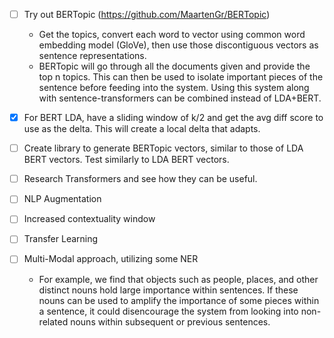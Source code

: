 - [ ] Try out BERTopic (https://github.com/MaartenGr/BERTopic)
    - Get the topics, convert each word to vector using common word embedding model (GloVe), then use those discontiguous vectors as sentence representations.
    - BERTopic will go through all the documents given and provide the top n topics. This can then be used to isolate important pieces of the sentence before feeding into the system. Using this system along with sentence-transformers can be combined instead of LDA+BERT.
- [x] For BERT LDA, have a sliding window of k/2 and get the avg diff score to use as the delta. This will create a local delta that adapts.
- [ ] Create library to generate BERTopic vectors, similar to those of LDA BERT vectors. Test similarly to LDA BERT vectors.
- [ ] Research Transformers and see how they can be useful.

- [ ] NLP Augmentation
- [ ] Increased contextuality window
- [ ] Transfer Learning
- [ ] Multi-Modal approach, utilizing some NER
    - For example, we find that objects such as people, places, and other distinct nouns hold large importance within sentences. If these nouns can be used to amplify the importance of some pieces within a sentence, it could disencourage the system from looking into non-related nouns within subsequent or previous sentences.